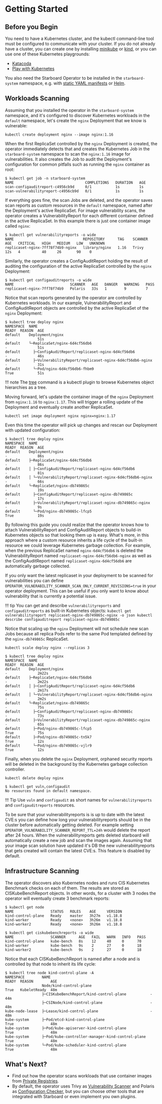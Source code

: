 # Getting Started

## Before you Begin

You need to have a Kubernetes cluster, and the kubectl command-line tool must be configured to communicate with your
cluster. If you do not already have a cluster, you can create one by installing [minikube] or [kind], or you can use one
of these Kubernetes playgrounds:

* [Katacoda]
* [Play with Kubernetes]

You also need the Starboard Operator to be installed in the `starboard-system` namespace, e.g. with
[static YAML manifests](./installation/kubectl.md) or [Helm](./installation/helm.md).

## Workloads Scanning

Assuming that you installed the operator in the `starboard-system` namespace, and it's configured to discover
Kubernetes workloads in the `default` namespace, let's create the `nginx` Deployment that we know is vulnerable:

```
kubectl create deployment nginx --image nginx:1.16
```

When the first ReplicaSet controlled by the `nginx` Deployment is created, the operator immediately detects that and
creates the Kubernetes Job in the `starboard-system` namespace to scan the `nginx:1.16` image for vulnerabilities.
It also creates the Job to audit the Deployment's configuration for common pitfalls such as running the `nginx`
container as root:

```console
$ kubectl get job -n starboard-system
NAME                                 COMPLETIONS   DURATION   AGE
scan-configauditreport-c4956cb9d     0/1           1s         1s
scan-vulnerabilityreport-c4956cb9d   0/1           1s         1s
```

If everything goes fine, the scan Jobs are deleted, and the operator saves scan reports as custom resources in the
`default` namespace, named after the Deployment's active ReplicaSet. For image vulnerability scans, the operator creates
a VulnerabilityReport for each different container defined in the active ReplicaSet. In this example there is just one
container image called `nginx`:

```console
$ kubectl get vulnerabilityreports -o wide
NAME                                REPOSITORY      TAG    SCANNER   AGE   CRITICAL   HIGH   MEDIUM   LOW   UNKNOWN
replicaset-nginx-7ff78f74b9-nginx   library/nginx   1.16   Trivy     12s   4          40     26       90    0
```

Similarly, the operator creates a ConfigAuditReport holding the result of auditing the configuration of the active
ReplicaSet controlled by the `nginx` Deployment:

```console
$ kubectl get configauditreports -o wide
NAME                          SCANNER   AGE   DANGER   WARNING   PASS
replicaset-nginx-7ff78f74b9   Polaris   33s   1        9         7
```

Notice that scan reports generated by the operator are controlled by Kubernetes workloads. In our example,
VulnerabilityReport and ConfigAuditReport objects are controlled by the active ReplicaSet of the `nginx` Deployment:

```console
$ kubectl tree deploy nginx
NAMESPACE  NAME                                                       READY  REASON  AGE
default    Deployment/nginx                                           -              51s
default    └─ReplicaSet/nginx-6d4cf56db6                              -              51s
default      ├─ConfigAuditReport/replicaset-nginx-6d4cf56db6          -              46s
default      ├─VulnerabilityReport/replicaset-nginx-6d4cf56db6-nginx  -              31s
default      └─Pod/nginx-6d4cf56db6-fhbm9                             True           51s
```

!!! note
    The [tree] command is a kubectl plugin to browse Kubernetes object hierarchies as a tree.

Moving forward, let's update the container image of the `nginx` Deployment from `nginx:1.16` to `nginx:1.17`. This will
trigger a rolling update of the Deployment and eventually create another ReplicaSet.

```
kubectl set image deployment nginx nginx=nginx:1.17
```

Even this time the operator will pick up changes and rescan our Deployment with updated configuration:

```console
$ kubectl tree deploy nginx
NAMESPACE  NAME                                                       READY  REASON  AGE
default    Deployment/nginx                                           -              86s
default    ├─ReplicaSet/nginx-6d4cf56db6                              -              86s
default    │ ├─ConfigAuditReport/replicaset-nginx-6d4cf56db6          -              81s
default    │ └─VulnerabilityReport/replicaset-nginx-6d4cf56db6-nginx  -              66s
default    └─ReplicaSet/nginx-db749865c                               -              19s
default      ├─ConfigAuditReport/replicaset-nginx-db749865c           -              17s
default      ├─VulnerabilityReport/replicaset-nginx-db749865c-nginx   -              9s
default      └─Pod/nginx-db749865c-lfcp5                              True           19s
```

By following this guide you could realize that the operator knows how to attach VulnerabilityReport and
ConfigAuditReport objects to build-in Kubernetes objects so that looking them up is easy. What's more, in this
approach where a custom resource inherits a life cycle of the built-in resource we could leverage Kubernetes garbage
collection. For example, when the previous ReplicaSet named `nginx-6d4cf56db6` is deleted the VulnerabilityReport named
`replicaset-nginx-6d4cf56db6-nginx` as well as the ConfigAuditReport named `replicaset-nginx-6d4cf56db6` are
automatically garbage collected.

If you only want the latest replicaset in your deployment to be scanned for vulnerabilities you can define `OPERATOR_VULNERABILITY_SCANNER_SCAN_ONLY_CURRENT_REVISIONS=true`
in your operator deployment. This can be useful if you only want to know about vulnerability that is currently a potential issue.

!!! tip
    You can get and describe `vulnerabilityreports` and `configauditreports` as built-in Kubernetes objects:
    ```
    kubectl get vulnerabilityreport replicaset-nginx-db749865c-nginx -o json
    kubectl describe configauditreport replicaset-nginx-db749865c
    ```

Notice that scaling up the `nginx` Deployment will not schedule new scan Jobs because all replica Pods refer to the
same Pod templated defined by the `nginx-db749865c` ReplicaSet.

```
kubectl scale deploy nginx --replicas 3
```

```console
$ kubectl tree deploy nginx
NAMESPACE  NAME                                                       READY  REASON  AGE
default    Deployment/nginx                                           -              2m22s
default    ├─ReplicaSet/nginx-6d4cf56db6                              -              2m22s
default    │ ├─ConfigAuditReport/replicaset-nginx-6d4cf56db6          -              2m17s
default    │ └─VulnerabilityReport/replicaset-nginx-6d4cf56db6-nginx  -              2m2s
default    └─ReplicaSet/nginx-db749865c                               -              75s
default      ├─ConfigAuditReport/replicaset-nginx-db749865c           -              73s
default      ├─VulnerabilityReport/replicaset-nginx-db749865c-nginx   -              65s
default      ├─Pod/nginx-db749865c-lfcp5                              True           75s
default      ├─Pod/nginx-db749865c-tn5k7                              True           12s
default      └─Pod/nginx-db749865c-vjlr9                              True           12s
```

Finally, when you delete the `nginx` Deployment, orphaned security reports will be deleted in the background by the
Kubernetes garbage collection controller.

```
kubectl delete deploy nginx
```

```console
$ kubectl get vuln,configaudit
No resources found in default namespace.
```

!!! Tip
    Use `vuln` and `configaudit` as short names for `vulnerabilityreports` and `configauditreports` resources.

To be sure that your vulnerabilityreports is is up to date with the latest CVE:s you can define
how long your vulnerabilityreports should be in the cluster before automatically getting deleted.
For example setting `OPERATOR_VULNERABILITY_SCANNER_REPORT_TTL=24h` would delete the report after 24 hours.
When the vulnerabilityreports gets deleted starboard will automatically create a new job and scan the images again.
Assuming that your image scan solution have updated it's DB the new vulnerabilityreports that gets created will contain the latest CVE:s.
This feature is disabled by default.

## Infrastructure Scanning

The operator discovers also Kubernetes nodes and runs CIS Kubernetes Benchmark checks on each of them. The results are
stored as CISKubeBenchReport objects. In other words, for a cluster with 3 nodes the operator will eventually create
3 benchmark reports:

```console
$ kubectl get node
NAME                 STATUS   ROLES    AGE     VERSION
kind-control-plane   Ready    master   3h27m   v1.18.8
kind-worker          Ready    <none>   3h26m   v1.18.8
kind-worker2         Ready    <none>   3h26m   v1.18.8
```

```console
$ kubectl get ciskubebenchreports -o wide
NAME                 SCANNER      AGE   FAIL   WARN   INFO   PASS
kind-control-plane   kube-bench   8s    12     40     0      70
kind-worker          kube-bench   9s    2      27     0      18
kind-worker2         kube-bench   9s    2      27     0      18
```

Notice that each CISKubeBenchReport is named after a node and is controlled by that node to inherit its life cycle:

```console
$ kubectl tree node kind-control-plane -A
NAMESPACE        NAME                                              READY  REASON        AGE
                 Node/kind-control-plane                           True   KubeletReady  48m
                 ├─CISKubeBenchReport/kind-control-plane           -                    44m
                 ├─CSINode/kind-control-plane                      -                    48m
kube-node-lease  ├─Lease/kind-control-plane                        -                    48m
kube-system      ├─Pod/etcd-kind-control-plane                     True                 48m
kube-system      ├─Pod/kube-apiserver-kind-control-plane           True                 48m
kube-system      ├─Pod/kube-controller-manager-kind-control-plane  True                 48m
kube-system      └─Pod/kube-scheduler-kind-control-plane           True                 48m
```

## What's Next?

- Find out how the operator scans workloads that use container images from [Private Registries].
- By default, the operator uses Trivy as [Vulnerability Scanner] and Polaris as [Configuration Checker], but you can
  choose other tools that are integrated with Starboard or even implement you own plugins.

[minikube]: https://minikube.sigs.k8s.io/docs/
[kind]: https://kind.sigs.k8s.io/docs/
[Katacoda]: https://www.katacoda.com/courses/kubernetes/playground/
[Play with Kubernetes]: http://labs.play-with-k8s.com/
[tree]: https://github.com/ahmetb/kubectl-tree
[Private Registries]: ./../integrations/private-registries.md
[Vulnerability Scanner]: ./../integrations/vulnerability-scanners/index.md
[Configuration Checker]: ./../integrations/config-checkers/index.md